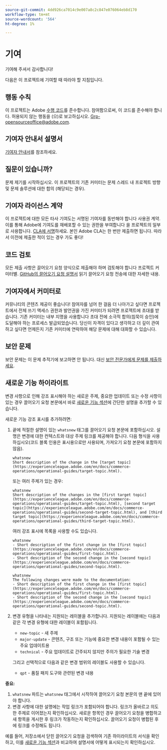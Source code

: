 ```yaml
---
source-git-commit: 4dd926ca7014c9e007a8c2c847e076064eb8d170
workflow-type: tm+mt
source-wordcount: '564'
ht-degree: 1%

---
```

# 기여

기여해 주셔서 감사합니다!

다음은 이 프로젝트에 기여할 때 따라야 할 지침입니다.

## 행동 수칙

이 프로젝트는 Adobe [수행 코드](code-of-conduct.md)를 준수합니다. 참여함으로써,
이 코드를 준수해야 합니다. 허용되지 않는 행동을 (으)로 보고하십시오.
[Grp-opensourceoffice@adobe.com](mailto:Grp-opensourceoffice@adobe.com).

## 기여자 안내서 설명서

[기여자 안내서](https://experienceleague.adobe.com/ko/docs/contributor/contributor-guide/introduction)를 참조하세요.

## 질문이 있습니까?

문제 제기를 시작하십시오. 이 프로젝트의 기존 커미터는
문제 스레드 내 프로젝트 방향 및 문제 솔루션에 대한 합의
(해당되는 경우).

## 기여자 라이선스 계약

이 프로젝트에 대한 모든 타사 기여도는 서명된 기여자를 동반해야 합니다
사용권 계약. 이를 통해 Adobe에 기여도를 재배포할 수 있는 권한을 부여합니다
을 프로젝트의 일부로 사용합니다. [CLA에 서명](https://opensource.adobe.com/cla.html)하세요. 본인
Adobe CLA는 한 번만 제출하면 됩니다. 따라서 이전에 제출한 적이 있는 경우
가도 좋다!

## 코드 검토

모든 제출 사항은 끌어오기 요청 양식으로 제출해야 하며 검토해야 합니다
프로젝트 커미터별. [GitHub의 끌어오기 요청 설명서](https://docs.github.com/en/pull-requests/collaborating-with-pull-requests/proposing-changes-to-your-work-with-pull-requests/about-pull-requests) 읽기
끌어오기 요청 전송에 대한 자세한 내용.

<!--
Lastly, please follow the [pull request template](PULL_REQUEST_TEMPLATE.md) when
submitting a pull request!
-->

## 기여자에서 커미터로

커뮤니티의 콘텐츠 제공이 좋습니다! 참여자를 넘어 한 걸음 더 나아가고 싶다면
프로젝트에서 전체 쓰기 액세스 권한과 발언권을 가진 커미터가 되려면
프로젝트에 초대를 받습니다. 기존 커미터는 내부 지명을 사용합니다
초대 전에 소극적 합의(침묵이 승인)에 도달해야 하는 프로세스
발급되었습니다. 당신이 자격이 있다고 생각하고 더 깊이 관여하고 싶다면
언제든지 기존 커미터에 연락하여 해당 문제에 대해 대화할 수 있습니다.

## 보안 문제

보안 문제는 이 문제 추적기에 보고하면 안 됩니다. 대신 [보안 전문가에게 문제를 제출하세요](https://helpx.adobe.com/kr/security/alertus.html).

## 새로운 기능 하이라이트

변경 사항으로 인해 강조 표시해야 하는 새로운 주제, 중요한 업데이트 또는 수정 사항이 있는 경우 끌어오기 요청 본문에서 바로 [새로운 기능 섹션](https://experienceleague.adobe.com/ko/docs/commerce-operations/operational-guides/home#whats-new)에 간단한 설명을 추가할 수 있습니다.

새로운 기능 강조 표시를 추가하려면:

1. 끝에 적절한 설명이 있는 `whatsnew` 태그를 끌어오기 요청 본문에 포함하십시오. 설명은 변경에 대한 컨텍스트와 대상 주제 링크를 제공해야 합니다. 다음 형식을 사용하십시오(코드 블록 인용은 표시용으로만 사용되며, 가져오기 요청 본문에 포함하지 않음).

   ```text
   whatsnew
   Short description of the change in the [target topic](https://experienceleague.adobe.com/en/docs/commerce-operations/operational-guides/target-topic.html).
   ```

   또는 여러 주제가 있는 경우:

   ```text
   whatsnew
   Short description of the changes in the [first target topic](https://experienceleague.adobe.com/en/docs/commerce-operations/operational-guides/target-topic.html), [second target topic](https://experienceleague.adobe.com/en/docs/commerce-operations/operational-guides/second-target-topic.html), and [third target topic](https://experienceleague.adobe.com/en/docs/commerce-operations/operational-guides/third-target-topic.html).
   ```

   여러 강조 표시에 목록을 사용할 수도 있습니다.

   ```text
   whatsnew
   - Short description of the first change in the [first topic](https://experienceleague.adobe.com/en/docs/commerce-operations/operational-guides/first-topic.html).
   - Short description of the second change in the [second topic](https://experienceleague.adobe.com/en/docs/commerce-operations/operational-guides/second-topic.html).
   ```

   ```text
   whatsnew
   The following changes were made to the documentation:
   - Short description of the first change in the [first topic](https://experienceleague.adobe.com/en/docs/commerce-operations/operational-guides/first-topic.html).
   - Short description of the second change in the [second topic](https://experienceleague.adobe.com/en/docs/commerce-operations/operational-guides/second-topic.html).
   ```

1. 변경 유형을 나타내는 지원되는 레이블을 추가합니다. 지원되는 레이블에는 다음과 같은 각 변경 유형에 대한 레이블이 포함됩니다.

   - `new-topic` - 새 주제
   - `major-update` - 콘텐츠, 구조 또는 기능에 중요한 변경 내용이 포함될 수 있는 주요 업데이트용
   - `technical` - 주요 업데이트로 간주되지 않지만 주의가 필요한 기술 변경

   그리고 선택적으로 다음과 같은 변경 범위의 레이블도 사용할 수 있습니다.

   - `qpt` - 품질 패치 도구와 관련된 변경 내용

**중요:**

1. `whatsnew` 파트는 `whatsnew` 태그에서 시작하여 끌어오기 요청 본문의 맨 끝에 있어야 합니다.
1. 변경 사항에 대한 설명에는 작업 링크가 포함되어야 합니다. 링크가 올바르고 의도한 주제로 이어졌는지 확인하십시오. 새로운 항목인 경우 끌어오기 요청을 병합하고 새 항목을 게시한 후 링크가 작동하는지 확인하십시오. 끌어오기 요청이 병합된 후에 링크를 수정해도 됩니다.

예를 들어, 저장소에서 닫힌 끌어오기 요청을 검색하여 기존 하이라이트의 서식을 확인하고, 이를 [새로운 기능 섹션](https://experienceleague.adobe.com/ko/docs/commerce-operations/operational-guides/home#whats-new)과 비교하여 설명서에 어떻게 표시되는지 확인하십시오.
